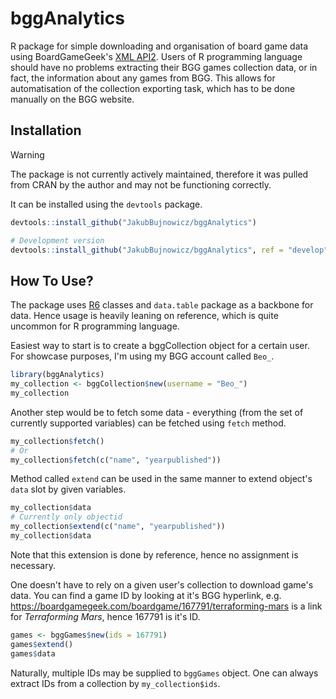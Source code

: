 # bggAnalytics
R package for simple downloading and organisation of board game data using BoardGameGeek's [XML API2](https://boardgamegeek.com/wiki/page/BGG_XML_API2). Users of R programming language should have no problems extracting their BGG games collection data, or in fact, the information about any games from BGG. This allows for automatisation of the collection exporting task, which has to be done manually on the BGG website.

## Installation
> [!Warning]
> The package is not currently actively maintained, therefore it was pulled from CRAN by the author and may not be functioning correctly.

It can be installed using the `devtools` package.
```r
devtools::install_github("JakubBujnowicz/bggAnalytics")

# Development version
devtools::install_github("JakubBujnowicz/bggAnalytics", ref = "develop")
```

## How To Use?
The package uses [R6](https://r6.r-lib.org/articles/Introduction.html) classes and `data.table` package as a backbone for data. Hence usage is heavily leaning on reference, which is quite uncommon for R programming language.

Easiest way to start is to create a bggCollection object for a certain user. For showcase purposes, I'm using my BGG account called `Beo_`.
```r
library(bggAnalytics)
my_collection <- bggCollection$new(username = "Beo_")
my_collection
```

Another step would be to fetch some data - everything (from the set of currently supported variables) can be fetched using `fetch` method.
```r
my_collection$fetch()
# Or
my_collection$fetch(c("name", "yearpublished"))
```

Method called `extend` can be used in the same manner to extend object's `data` slot by given variables.
```r
my_collection$data
# Currently only objectid
my_collection$extend(c("name", "yearpublished"))
my_collection$data
```
Note that this extension is done by reference, hence no assignment is necessary.

One doesn't have to rely on a given user's collection to download game's data. You can find a game ID by looking at it's BGG hyperlink, e.g. https://boardgamegeek.com/boardgame/167791/terraforming-mars is a link for *Terraforming Mars*, hence 167791 is it's ID.
```r
games <- bggGames$new(ids = 167791)
games$extend()
games$data
```
Naturally, multiple IDs may be supplied to `bggGames` object. One can always extract IDs from a collection by `my_collection$ids`.

